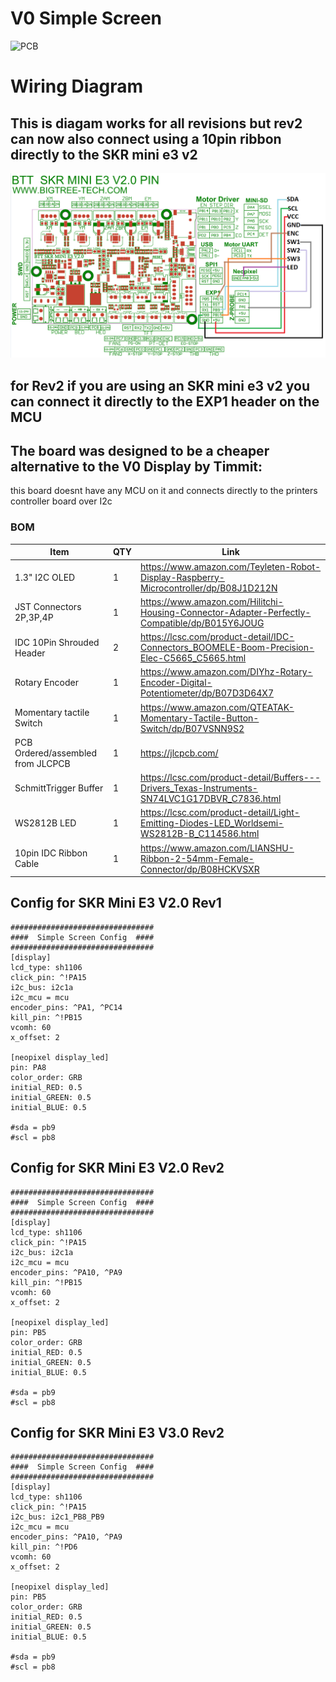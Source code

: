 
# V0 Simple Screen   #
![PCB](Images/1.jpg)

# Wiring Diagram #
## This is diagam works for all revisions but rev2 can now also connect using a 10pin ribbon directly to the SKR mini e3 v2
![Wiring](Images/Simple_Display_Wiring.png)

## for Rev2 if you are using an SKR mini e3 v2 you can connect it directly to the EXP1 header on the MCU 


## The board was designed to be a cheaper alternative to the V0 Display by Timmit: ##
this board doesnt have any MCU on it and connects directly to the printers controller board over I2c 

 ### BOM
Item | QTY | Link
--- | --- | ---
1.3" I2C OLED  | 1 | https://www.amazon.com/Teyleten-Robot-Display-Raspberry-Microcontroller/dp/B08J1D212N
JST Connectors 2P,3P,4P | 1 | https://www.amazon.com/Hilitchi-Housing-Connector-Adapter-Perfectly-Compatible/dp/B015Y6JOUG
IDC 10Pin Shrouded Header | 2 | https://lcsc.com/product-detail/IDC-Connectors_BOOMELE-Boom-Precision-Elec-C5665_C5665.html
Rotary Encoder | 1 | https://www.amazon.com/DIYhz-Rotary-Encoder-Digital-Potentiometer/dp/B07D3D64X7
Momentary tactile Switch | 1 | https://www.amazon.com/QTEATAK-Momentary-Tactile-Button-Switch/dp/B07VSNN9S2 
PCB Ordered/assembled from JLCPCB | 1 | https://jlcpcb.com/
SchmittTrigger Buffer | 1 | https://lcsc.com/product-detail/Buffers---Drivers_Texas-Instruments-SN74LVC1G17DBVR_C7836.html
WS2812B LED | 1 | https://lcsc.com/product-detail/Light-Emitting-Diodes-LED_Worldsemi-WS2812B-B_C114586.html
10pin IDC Ribbon Cable | 1 | https://www.amazon.com/LIANSHU-Ribbon-2-54mm-Female-Connector/dp/B08HCKVSXR


 ## Config for SKR Mini E3 V2.0 Rev1
    ################################
    ####  Simple Screen Config  ####
    ################################
    [display]
    lcd_type: sh1106
    click_pin: ^!PA15
    i2c_bus: i2c1a
    i2c_mcu = mcu
    encoder_pins: ^PA1, ^PC14
    kill_pin: ^!PB15
    vcomh: 60
    x_offset: 2
    
    [neopixel display_led]
    pin: PA8
    color_order: GRB
    initial_RED: 0.5
    initial_GREEN: 0.5
    initial_BLUE: 0.5
    
    #sda = pb9
    #scl = pb8

 ## Config for SKR Mini E3 V2.0 Rev2
    ################################
    ####  Simple Screen Config  ####
    ################################
    [display]
    lcd_type: sh1106
    click_pin: ^!PA15
    i2c_bus: i2c1a
    i2c_mcu = mcu
    encoder_pins: ^PA10, ^PA9
    kill_pin: ^!PB15
    vcomh: 60
    x_offset: 2
    
    [neopixel display_led]
    pin: PB5
    color_order: GRB
    initial_RED: 0.5
    initial_GREEN: 0.5
    initial_BLUE: 0.5
    
    #sda = pb9
    #scl = pb8
    
 ## Config for SKR Mini E3 V3.0 Rev2
    ################################
    ####  Simple Screen Config  ####
    ################################
    [display]
    lcd_type: sh1106
    click_pin: ^!PA15
    i2c_bus: i2c1_PB8_PB9
    i2c_mcu = mcu
    encoder_pins: ^PA10, ^PA9
    kill_pin: ^!PD6
    vcomh: 60
    x_offset: 2

    [neopixel display_led]
    pin: PB5
    color_order: GRB
    initial_RED: 0.5
    initial_GREEN: 0.5
    initial_BLUE: 0.5

    #sda = pb9
    #scl = pb8
